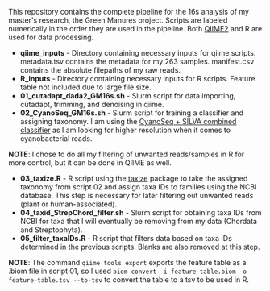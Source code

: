 This repository contains the complete pipeline for the 16s analysis of my master's research, the Green Manures project. Scripts are labeled numerically in the order they are used in the pipeline. Both [QIIME2](https://docs.qiime2.org/2024.10/tutorials/qiime2-for-experienced-microbiome-researchers/) and R are used for data processing. 

* **qiime_inputs** - Directory containing necessary inputs for qiime scripts. metadata.tsv contains the metadata for my 263 samples. manifest.csv contains the absolute filepaths of my raw reads. 
* **R_inputs** - Directory containing necessary inputs for R scripts. Feature table not included due to large file size.
* **01_cutadapt_dada2_GM16s.sh** - Slurm script for data importing, cutadapt, trimming, and denoising in qiime.
* **02_CyanoSeq_GM16s.sh** - Slurm script for training a classifier and assigning taxonomy. I am using the [CyanoSeq + SILVA combined classifier](https://zenodo.org/records/13910424) as I am looking for higher resolution when it comes to cyanobacterial reads.
  
**NOTE**: I chose to do all my filtering of unwanted reads/samples in R for more control, but it can be done in QIIME as well.
  
* **03_taxize.R**  - R script using the [taxize](https://github.com/ropensci/taxize) package to take the assigned taxonomy from script 02 and assign taxa IDs to families using the NCBI database. This step is necessary for later filtering out unwanted reads (plant or human-associated). 
* **04_taxid_StrepChord_filter.sh** - Slurm script for obtaining taxa IDs from NCBI for taxa that I will eventually be removing from my data (Chordata and Streptophyta).
* **05_filter_taxaIDs.R** - R script that filters data based on taxa IDs determined in the previous scripts. Blanks are also removed at this step.

**NOTE**: The command `qiime tools export` exports the feature table as a .biom file in script 01, so I used `biom convert -i feature-table.biom -o feature-table.tsv --to-tsv` to convert the table to a tsv to be used in R.


